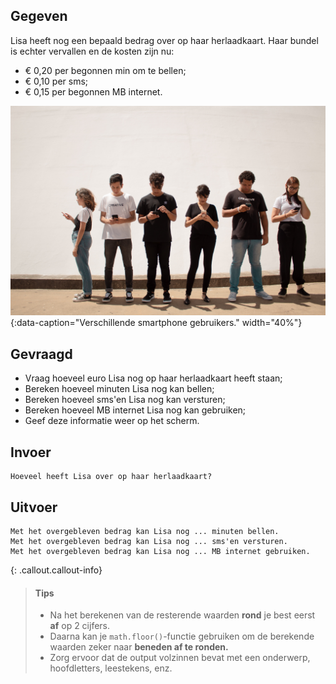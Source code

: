 ## Gegeven
Lisa heeft nog een bepaald bedrag over op haar herlaadkaart. Haar bundel is echter vervallen en de kosten zijn nu:

- € 0,20 per begonnen min om te bellen;
- € 0,10 per sms;
- € 0,15 per begonnen MB internet.

![Verschillende smartphone gebruikers.](media/creative-christians.jpg "Foto door Creative Christians op Unsplash."){:data-caption="Verschillende smartphone gebruikers." width="40%"}

## Gevraagd
- Vraag hoeveel euro Lisa nog op haar herlaadkaart heeft staan;
- Bereken hoeveel minuten Lisa nog kan bellen;
- Bereken hoeveel sms'en Lisa nog kan versturen;
- Bereken hoeveel MB internet Lisa nog kan gebruiken;
- Geef deze informatie weer op het scherm.

## Invoer

``` 
Hoeveel heeft Lisa over op haar herlaadkaart? 
``` 

## Uitvoer
``` 
Met het overgebleven bedrag kan Lisa nog ... minuten bellen.
Met het overgebleven bedrag kan Lisa nog ... sms'en versturen.
Met het overgebleven bedrag kan Lisa nog ... MB internet gebruiken.
``` 

{: .callout.callout-info}
>#### Tips
> - Na het berekenen van de resterende waarden **rond** je best eerst **af** op 2 cijfers.
> - Daarna kan je `math.floor()`-functie gebruiken om de berekende waarden zeker naar **beneden af te ronden.**
> - Zorg ervoor dat de output volzinnen bevat met een onderwerp, hoofdletters, leestekens, enz.




